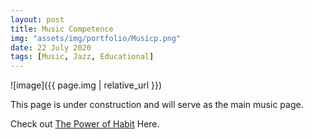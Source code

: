 ```yaml
---
layout: post
title: Music Competence
img: "assets/img/portfolio/Musicp.png"
date: 22 July 2020
tags: [Music, Jazz, Educational]
---
```

![image]({{ page.img | relative_url }})

This page is under construction and will serve as the main music page.

 Check out <a href="https://www.google.com/books/edition/The_Power_of_Habit/O1MInVXd_aoC?hl=en&gbpv=0">The Power of Habit</a> Here.
